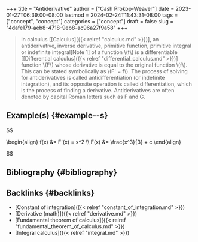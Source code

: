 +++
title = "Antiderivative"
author = ["Cash Prokop-Weaver"]
date = 2023-01-27T06:39:00-08:00
lastmod = 2024-02-24T11:43:31-08:00
tags = ["concept", "concept"]
categories = ["concept"]
draft = false
slug = "4dafe179-aeb8-4718-9eb8-ac96a27f9a58"
+++

> In calculus [[Calculus]({{< relref "calculus.md" >}})], an antiderivative, inverse derivative, primitive function, primitive integral or indefinite integral[Note 1] of a function \\(f\\) is a differentiable [[Differential calculus]({{< relref "differential_calculus.md" >}})] function \\(F\\) whose derivative is equal to the original function \\(f\\). This can be stated symbolically as \\(F' = f\\). The process of solving for antiderivatives is called antidifferentiation (or indefinite integration), and its opposite operation is called differentiation, which is the process of finding a derivative. Antiderivatives are often denoted by capital Roman letters such as F and G.


## Example(s) {#example--s}

$$

\begin{align}
f(x) &= F'(x) = x^2 \\\\
F(x) &= \frac{x^3}{3} + c
\end{align}

$$


## Bibliography {#bibliography}

<style>.csl-entry{text-indent: -1.5em; margin-left: 1.5em;}</style><div class="csl-bib-body">
</div>


## Backlinks {#backlinks}

-   [Constant of integration]({{< relref "constant_of_integration.md" >}})
-   [Derivative (math)]({{< relref "derivative.md" >}})
-   [Fundamental theorem of calculus]({{< relref "fundamental_theorem_of_calculus.md" >}})
-   [Integral calculus]({{< relref "integral.md" >}})
